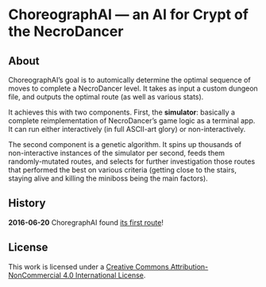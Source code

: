 # ChoreographAI — an AI for Crypt of the NecroDancer

## About

ChoreographAI’s goal is to automically determine the optimal sequence of moves
to complete a NecroDancer level. It takes as input a custom dungeon file, and
outputs the optimal route (as well as various stats).

It achieves this with two components. First, the **simulator**: basically
a complete reimplementation of NecroDancer’s game logic as a terminal app. It
can run either interactively (in full ASCII-art glory) or non-interactively.

The second component is a genetic algorithm. It spins up thousands of
non-interactive instances of the simulator per second, feeds them
randomly-mutated routes, and selects for further investigation those routes
that performed the best on various criteria (getting close to the stairs,
staying alive and killing the miniboss being the main factors).

## History

**2016-06-20** ChoregraphAI found [its first route](https://www.youtube.com/watch?v=dNYfj2hQ3kI&feature=youtu.be)!

## License

This work is licensed under a [Creative Commons Attribution-NonCommercial 4.0
International License](http://creativecommons.org/licenses/by-nc/4.0/).
